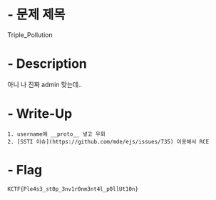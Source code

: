 # - 문제 제목
Triple_Pollution
# - Description
아니 나 진짜 admin 맞는데..
# - Write-Up
```
1. username에 __proto__ 넣고 우회
2. [SSTI 이슈](https://github.com/mde/ejs/issues/735) 이용해서 RCE
```
# - Flag
`KCTF{Ple4s3_st0p_3nv1r0nm3nt4l_p0llUt10n}`